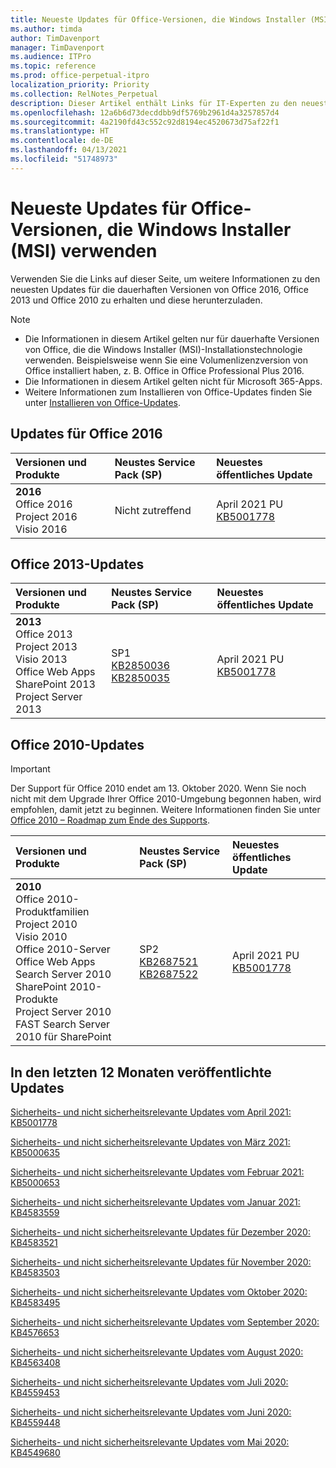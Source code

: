 ```yaml
---
title: Neueste Updates für Office-Versionen, die Windows Installer (MSI) verwenden
ms.author: timda
author: TimDavenport
manager: TimDavenport
ms.audience: ITPro
ms.topic: reference
ms.prod: office-perpetual-itpro
localization_priority: Priority
ms.collection: RelNotes_Perpetual
description: Dieser Artikel enthält Links für IT-Experten zu den neuesten Updateinformationen für dauerhafte Versionen von Office 2016, Office 2013 und Office 2010
ms.openlocfilehash: 12a6b6d73decddbb9df5769b2961d4a3257857d4
ms.sourcegitcommit: 4a2190fd43c552c92d8194ec4520673d75af22f1
ms.translationtype: HT
ms.contentlocale: de-DE
ms.lasthandoff: 04/13/2021
ms.locfileid: "51748973"
---
```

# <a name="latest-updates-for-versions-of-office-that-use-windows-installer-msi"></a>Neueste Updates für Office-Versionen, die Windows Installer (MSI) verwenden

Verwenden Sie die Links auf dieser Seite, um weitere Informationen zu den neuesten Updates für die dauerhaften Versionen von Office 2016, Office 2013 und Office 2010 zu erhalten und diese herunterzuladen.
  
 
> [!NOTE]
> - Die Informationen in diesem Artikel gelten nur für dauerhafte Versionen von Office, die die Windows Installer (MSI)-Installationstechnologie verwenden. Beispielsweise wenn Sie eine Volumenlizenzversion von Office installiert haben, z. B. Office in Office Professional Plus 2016.
> - Die Informationen in diesem Artikel gelten nicht für Microsoft 365-Apps.
> - Weitere Informationen zum Installieren von Office-Updates finden Sie unter [Installieren von Office-Updates](https://support.office.com/article/2ab296f3-7f03-43a2-8e50-46de917611c5). 


## <a name="office-2016-updates"></a>Updates für Office 2016

|**Versionen und Produkte**|**Neustes Service Pack (SP)**|**Neuestes öffentliches Update**|
|:-----|:-----|:-----|
|**2016** <br/> Office 2016  <br/> Project 2016  <br/> Visio 2016  <br/> |Nicht zutreffend  <br/> |April 2021 PU  <br/> [KB5001778](https://support.microsoft.com/help/5001778) <br/> |

## <a name="office-2013-updates"></a>Office 2013-Updates

|**Versionen und Produkte**|**Neustes Service Pack (SP)**|**Neuestes öffentliches Update**|
|:-----|:-----|:-----|
|**2013** <br/> Office 2013  <br/> Project 2013  <br/> Visio 2013  <br/> Office Web Apps  <br/> SharePoint 2013  <br/> Project Server 2013  <br/> |SP1 <br/> [KB2850036](https://support.microsoft.com/kb/2850036) <br/>[KB2850035](https://support.microsoft.com/kb/2850035) <br/> |April 2021 PU  <br/> [KB5001778](https://support.microsoft.com/help/5001778) <br/> |
   
## <a name="office-2010-updates"></a>Office 2010-Updates
> [!IMPORTANT]
> Der Support für Office 2010 endet am 13. Oktober 2020. Wenn Sie noch nicht mit dem Upgrade Ihrer Office 2010-Umgebung begonnen haben, wird empfohlen, damit jetzt zu beginnen. Weitere Informationen finden Sie unter [Office 2010 – Roadmap zum Ende des Supports](/DeployOffice/office-2010-end-support-roadmap). 

|**Versionen und Produkte**|**Neustes Service Pack (SP)**|**Neuestes öffentliches Update**|
|:-----|:-----|:-----|
|**2010** <br/> Office 2010-Produktfamilien  <br/> Project 2010  <br/> Visio 2010  <br/> Office 2010-Server  <br/> Office Web Apps  <br/> Search Server 2010  <br/> SharePoint 2010-Produkte  <br/> Project Server 2010  <br/> FAST Search Server 2010 für SharePoint  <br/> |SP2 <br/>[KB2687521](https://support.microsoft.com/kb/2687521) <br/> [KB2687522](https://support.microsoft.com/kb/2687522) <br/> |April 2021 PU  <br/> [KB5001778](https://support.microsoft.com/help/5001778) <br/> |
   

   
## <a name="updates-released-in-past-12-months"></a>In den letzten 12 Monaten veröffentlichte Updates

[Sicherheits- und nicht sicherheitsrelevante Updates vom April 2021: KB5001778](https://support.microsoft.com/help/5001778)

[Sicherheits- und nicht sicherheitsrelevante Updates von März 2021: KB5000635](https://support.microsoft.com/help/5000635)

[Sicherheits- und nicht sicherheitsrelevante Updates vom Februar 2021: KB5000653](https://support.microsoft.com/help/5000653)

[Sicherheits- und nicht sicherheitsrelevante Updates vom Januar 2021: KB4583559](https://support.microsoft.com/help/4583559)

[Sicherheits- und nicht sicherheitsrelevante Updates für Dezember 2020: KB4583521](https://support.microsoft.com/help/4583521)

[Sicherheits- und nicht sicherheitsrelevante Updates für November 2020: KB4583503](https://support.microsoft.com/help/4583503)

[Sicherheits- und nicht sicherheitsrelevante Updates vom Oktober 2020: KB4583495](https://support.microsoft.com/help/4583495)

[Sicherheits- und nicht sicherheitsrelevante Updates vom September 2020: KB4576653](https://support.microsoft.com/help/4576653)

[Sicherheits- und nicht sicherheitsrelevante Updates vom August 2020: KB4563408](https://support.microsoft.com/help/4563408)

[Sicherheits- und nicht sicherheitsrelevante Updates vom Juli 2020: KB4559453](https://support.microsoft.com/help/4559453)

[Sicherheits- und nicht sicherheitsrelevante Updates vom Juni 2020: KB4559448](https://support.microsoft.com/help/4559448)

[Sicherheits- und nicht sicherheitsrelevante Updates vom Mai 2020: KB4549680](https://support.microsoft.com/help/4549680)







 




</br>